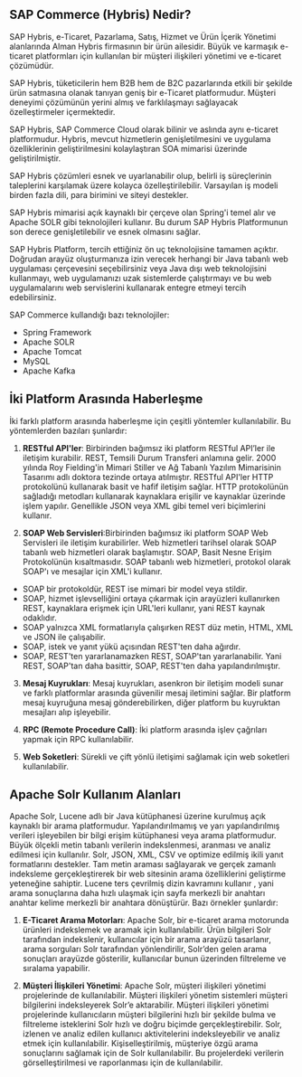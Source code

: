 ## SAP Commerce (Hybris) Nedir?

SAP Hybris, e-Ticaret, Pazarlama, Satış, Hizmet ve Ürün İçerik Yönetimi alanlarında Alman Hybris firmasının bir ürün ailesidir. Büyük ve karmaşık e-ticaret platformları için kullanılan bir müşteri ilişkileri yönetimi ve e-ticaret çözümüdür.

SAP Hybris, tüketicilerin hem B2B hem de B2C pazarlarında etkili bir şekilde ürün satmasına olanak tanıyan geniş bir e-Ticaret platformudur. Müşteri deneyimi çözümünün yerini almış ve farklılaşmayı sağlayacak özelleştirmeler içermektedir.

SAP Hybris, SAP Commerce Cloud olarak bilinir ve aslında aynı e-ticaret platformudur. Hybris, mevcut hizmetlerin genişletilmesini ve uygulama özelliklerinin geliştirilmesini kolaylaştıran SOA mimarisi üzerinde geliştirilmiştir.

SAP Hybris çözümleri esnek ve uyarlanabilir olup, belirli iş süreçlerinin taleplerini karşılamak üzere kolayca özelleştirilebilir. Varsayılan iş modeli birden fazla dili, para birimini ve siteyi destekler. 

SAP Hybris mimarisi açık kaynaklı bir çerçeve olan Spring'i temel alır ve Apache SOLR gibi teknolojileri kullanır. Bu durum SAP Hybris Platformunun son derece genişletilebilir ve esnek olmasını sağlar.

SAP Hybris Platform, tercih ettiğiniz ön uç teknolojisine tamamen açıktır. Doğrudan arayüz oluşturmanıza izin verecek herhangi bir Java tabanlı web uygulaması çerçevesini seçebilirsiniz veya Java dışı web teknolojisini kullanmayı, web uygulamanızı uzak sistemlerde çalıştırmayı ve bu web uygulamalarını web servislerini kullanarak entegre etmeyi tercih edebilirsiniz.

SAP Commerce kullandığı bazı teknolojiler:
- Spring Framework
- Apache SOLR
- Apache Tomcat
- MySQL
- Apache Kafka

## İki Platform Arasında Haberleşme

İki farklı platform arasında haberleşme için çeşitli yöntemler kullanılabilir. Bu yöntemlerden bazıları şunlardır:

1. **RESTful API'ler**: Birbirinden bağımsız iki platform RESTful API’ler ile iletişim kurabilir. REST, Temsili Durum Transferi anlamına gelir.  2000 yılında Roy Fielding'in Mimari Stiller ve Ağ Tabanlı Yazılım Mimarisinin Tasarımı adlı doktora tezinde ortaya atılmıştır. RESTful API'ler HTTP protokolünü kullanarak basit ve hafif iletişim sağlar. HTTP protokolünün sağladığı metodları kullanarak kaynaklara erişilir ve kaynaklar üzerinde işlem yapılır. Genellikle JSON veya XML gibi temel veri biçimlerini kullanır.

2. **SOAP Web Servisleri**:Birbirinden bağımsız iki platform SOAP Web Servisleri ile iletişim kurabilirler. Web hizmetleri tarihsel olarak SOAP tabanlı web hizmetleri olarak başlamıştır. SOAP, Basit Nesne Erişim Protokolünün kısaltmasıdır. SOAP tabanlı web hizmetleri, protokol olarak SOAP'ı ve mesajlar için XML'i kullanır.

- SOAP bir protokoldür, REST ise mimari bir model veya stildir. 
- SOAP, hizmet işlevselliğini ortaya çıkarmak için arayüzleri kullanırken REST, kaynaklara erişmek için URL'leri kullanır,  yani REST kaynak odaklıdır.
- SOAP yalnızca XML formatlarıyla çalışırken REST düz metin, HTML, XML ve JSON ile çalışabilir.
- SOAP, istek ve yanıt yükü açısından REST'ten daha ağırdır.
- SOAP, REST'ten yararlanamazken REST, SOAP'tan yararlanabilir. Yani REST, SOAP'tan daha basittir, SOAP, REST'ten daha yapılandırılmıştır. 

3. **Mesaj Kuyrukları**: Mesaj kuyrukları, asenkron bir iletişim modeli sunar ve farklı platformlar arasında güvenilir mesaj iletimini sağlar. Bir platform mesaj kuyruğuna mesaj gönderebilirken, diğer platform bu kuyruktan mesajları alıp işleyebilir.

4. **RPC (Remote Procedure Call)**: İki platform arasında işlev çağrıları yapmak için RPC kullanılabilir.

5. **Web Soketleri**: Sürekli ve çift yönlü iletişimi sağlamak için web soketleri kullanılabilir.

## Apache Solr Kullanım Alanları

Apache Solr, Lucene adlı bir Java kütüphanesi üzerine kurulmuş açık kaynaklı bir arama platformudur. Yapılandırılmamış ve yarı yapılandırılmış verileri işleyebilen bir bilgi erişim kütüphanesi veya arama platformudur. Büyük ölçekli metin tabanlı verilerin indekslenmesi, aranması ve analiz edilmesi için kullanılır. Solr, JSON, XML, CSV ve optimize edilmiş ikili yanıt formatlarını destekler. Tam metin araması sağlayarak ve gerçek zamanlı indeksleme gerçekleştirerek bir web sitesinin arama özelliklerini geliştirme yeteneğine sahiptir.  Lucene ters çevrilmiş dizin kavramını kullanır , yani arama sonuçlarına daha hızlı ulaşmak için sayfa merkezli bir anahtarı anahtar kelime merkezli bir anahtara dönüştürür. Bazı örnekler şunlardır:

1. **E-Ticaret Arama Motorları**: Apache Solr, bir e-ticaret arama motorunda ürünleri indekslemek ve aramak için kullanılabilir. Ürün bilgileri Solr tarafından indekslenir, kullanıcılar için bir arama arayüzü tasarlanır, arama sorguları Solr tarafından yönlendirilir, Solr’den gelen arama sonuçları arayüzde gösterilir, kullanıcılar bunun üzerinden filtreleme ve sıralama yapabilir.

2. **Müşteri İlişkileri Yönetimi**: Apache Solr, müşteri ilişkileri yönetimi projelerinde de kullanılabilir. Müşteri ilişkileri yönetim sistemleri müşteri bilgilerini indeksleyerek Solr’e aktarabilir. Müşteri ilişkileri yönetimi projelerinde kullanıcıların müşteri bilgilerini hızlı bir şekilde bulma ve filtreleme isteklerini Solr hızlı ve doğru biçimde gerçekleştirebilir. Solr, izlenen ve analiz edilen kullanıcı aktivitelerini indeksleyebilir ve analiz etmek için kullanılabilir. Kişiselleştirilmiş, müşteriye özgü arama sonuçlarını sağlamak için de Solr kullanılabilir. Bu projelerdeki verilerin görselleştirilmesi ve raporlanması için de kullanılabilir.
